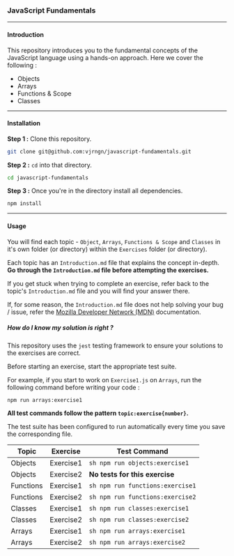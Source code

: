 ### JavaScript Fundamentals

---

#### Introduction

This repository introduces you to the fundamental concepts of the JavaScript language using a hands-on approach. Here we cover the following :

- Objects
- Arrays
- Functions & Scope
- Classes

---

#### Installation

**Step 1 :** Clone this repository.

```sh
git clone git@github.com:vjrngn/javascript-fundamentals.git
```

**Step 2 :** `cd` into that directory.

```sh
cd javascript-fundamentals
```

**Step 3 :** Once you're in the directory install all dependencies.

```sh
npm install
```

---

#### Usage

You will find each topic - `Object`, `Arrays`, `Functions & Scope` and `Classes` in it's own folder (or directory) within the `Exercises` folder (or directory).

Each topic has an `Introduction.md` file that explains the concept in-depth.
**Go through the `Introduction.md` file before attempting the exercises.**

If you get stuck when trying to complete an exercise, refer back to the topic's `Introduction.md` file and you will find your answer there.

If, for some reason, the `Introduction.md` file does not help solving your bug / issue, refer the [Mozilla Developer Network (MDN)](https://developer.mozilla.org/en-US/docs/Web/JavaScript) documentation.

##### How do I know my solution is right ?

This repository uses the `jest` testing framework to ensure your solutions to the exercises are correct.

Before starting an exercise, start the appropriate test suite.

For example, if you start to work on `Exercise1.js` on `Arrays`, run the following command before writing your code :

```sh
npm run arrays:exercise1
```

**All test commands follow the pattern `topic:exercise{number}`.**

The test suite has been configured to run automatically every time you save the corresponding file.

| Topic     | Exercise  | Test Command                     |
| --------- | --------- | -------------------------------- |
| Objects   | Exercise1 | `sh npm run objects:exercise1`   |
| Objects   | Exercise2 | **No tests for this exercise**   |
| Functions | Exercise1 | `sh npm run functions:exercise1` |
| Functions | Exercise2 | `sh npm run functions:exercise2` |
| Classes   | Exercise1 | `sh npm run classes:exercise1`   |
| Classes   | Exercise2 | `sh npm run classes:exercise2`   |
| Arrays    | Exercise1 | `sh npm run arrays:exercise1`    |
| Arrays    | Exercise2 | `sh npm run arrays:exercise2`    |
